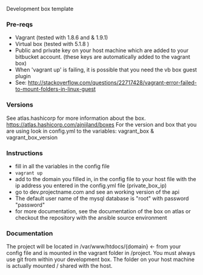 Development box template

### Pre-reqs

* Vagrant (tested with 1.8.6 and & 1.9.1)
* Virtual box (tested with 5.1.8 )
* Public and private key on your host machine which are added to your bitbucket account. (these keys are automatically
  added to the vagrant box)
* When 'vagrant up' is failing, it is possible that you need the vb box guest plugin
* See: http://stackoverflow.com/questions/22717428/vagrant-error-failed-to-mount-folders-in-linux-guest

### Versions

See atlas.hashicorp for more information about the box. 
https://atlas.hashicorp.com/ajnijland/boxes
For the version and box that you are using look in config.yml to the variables:
vagrant_box & vagrant_box_version

### Instructions

* fill in all the variables in the config file
* `vagrant up`
* add to the domain you filled in, in the config file to your host file with the ip address you entered in the config.yml file (private_box_ip)
* go to dev.projectname.com and see an working version of the api
* The default user name of the mysql database is "root" with password "password"
* for more documentation, see the documentation of the box on atlas or checkout the repository with the ansible source environment

### Documentation

The project will be located in /var/www/htdocs/{domain} <- from your config file and is mounted in the vagrant folder in /project.
You must always use git from within your development box. The folder on your host machine is actually mounted / shared
with the host.